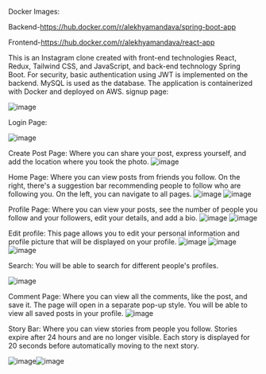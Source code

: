Docker Images:

Backend-https://hub.docker.com/r/alekhyamandava/spring-boot-app

Frontend-https://hub.docker.com/r/alekhyamandava/react-app

This is an Instagram clone created with front-end technologies React, Redux, Tailwind CSS, and JavaScript, and back-end technology Spring Boot. For security, basic authentication using JWT is implemented on the backend. MySQL is used as the database. The application is containerized with Docker and deployed on AWS.
 signup page:

![image](https://github.com/user-attachments/assets/bd8f3697-2136-435c-acfc-41ab7c804214)

 

Login Page:

![image](https://github.com/user-attachments/assets/ab917a82-c8d1-467e-9a21-a6bb0be31304)

 

Create Post Page: Where you can share your post, express yourself, and add the location where you took the photo. 
![image](https://github.com/user-attachments/assets/a1e3c20e-d2f6-49fc-a51e-e1acea17ef29)


Home Page: Where you can view posts from friends you follow. On the right, there's a suggestion bar recommending people to follow who are following you. On the left, you can navigate to all pages.
![image](https://github.com/user-attachments/assets/0e7c2e0b-dd9b-43a6-b771-9dfe4b0ee2d3)
![image](https://github.com/user-attachments/assets/9aee1ea7-9b5a-4c77-b978-f031d64b21ee)


 
 

Profile Page: Where you can view your posts, see the number of people you follow and your followers, edit your details, and add a bio. 
![image](https://github.com/user-attachments/assets/8e2a9a67-b9d4-4569-bd4e-8514e1d1695c)
![image](https://github.com/user-attachments/assets/e16200e5-10d2-408f-aaf3-aae112b70c67)


 


Edit profile: This page allows you to edit your personal information and profile picture that will be displayed on your profile.
![image](https://github.com/user-attachments/assets/22b48a33-cd8a-4ff1-bba1-8678244e760d)
![image](https://github.com/user-attachments/assets/fb022971-623b-4805-a0d2-cfb346fd39e9)
![image](https://github.com/user-attachments/assets/b57945c8-05b7-4aa0-9487-0d96c56c7cfa)



 
 


 

Search: You will be able to search for different people's profiles.

 ![image](https://github.com/user-attachments/assets/c53160cb-5315-434c-b283-0a1c58ee0e3e)

Comment Page: Where you can view all the comments, like the post, and save it. The page will open in a separate pop-up style. You will be able to view all saved posts in your profile.
![image](https://github.com/user-attachments/assets/ce6b581c-badc-4c0a-9e4e-209f6a0a20d3)

 


Story Bar: Where you can view stories from people you follow. Stories expire after 24 hours and are no longer visible. Each story is displayed for 20 seconds before automatically moving to the next story.

![image](https://github.com/user-attachments/assets/a1165cec-483d-4b52-8523-26943ebf8505)![image](https://github.com/user-attachments/assets/c80f66db-dca3-41a3-af0a-aa9b47bcad25)



 
 
